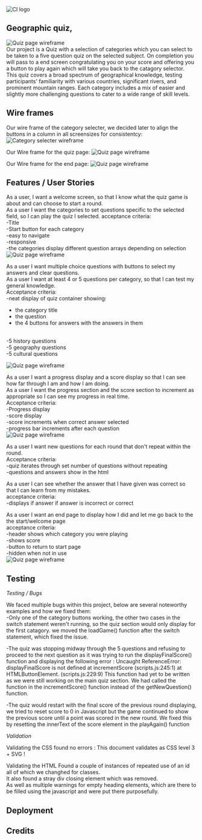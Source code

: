 ![CI logo](https://codeinstitute.s3.amazonaws.com/fullstack/ci_logo_small.png)

## Geographic quiz,
![Quiz page wireframe](assets/images/responsive.png)
<br>
Our project is a Quiz with a selection of categories which you can select to be taken to a five question quiz on the selected subject.  On completion you will pass to a end screen congratulating you on your score and offering you a button to play again which will take you back to the catagory selector.
<br>
This quiz covers a broad spectrum of geographical knowledge, testing participants' familiarity with various countries, significant rivers, and prominent mountain ranges. Each category includes a mix of easier and slightly more challenging questions to cater to a wide range of skill levels.

## Wire frames
Our wire frame of the category selecter, we decided later to align the buttons in a column in all screensizes for consistentcy:
<br>
![Category selecter wireframe](assets/images/wireframe1.png)
<br>

Our Wire frame for the quiz page:
![Quiz page wireframe](assets/images/wireframe2.png)
<br>

Our Wire frame for the end page:
![Quiz page wireframe](assets/images/wireframe3.png)
<br>

## Features / User Stories

As a user, I want a welcome screen, so that I know what the quiz game is about and can choose to start a round.
<br>
As a user I want the categories to set questions specific to the selected field, so I can play the quiz I selected.
acceptance criteria:
<br>
-Title
<br>
-Start button for each category
<br>
-easy to navigate
<br>
-responsive
<br>
-the categories display different question arrays depending on selection
<br>
![Quiz page wireframe](assets/images/category.png)
<br>

As a user I want multiple choice questions with buttons to select my answers and clear questions.
<br>
As a user I want at least 4 or 5 questions per category, so that I can test my general knowledge.
<br>
Acceptance criteria:
<br>
-neat display of quiz container showing:
<br>
* the category title
* the question
* the 4 buttons for answers with the answers in them

<br>
-5 history questions
<br>
-5 geography questions
  <br>
-5 cultural questions
<br>

![Quiz page wireframe](assets/images/multiplechoice.png)

As a user I want a progress display and a score display so that I can see how far through I am and how I am doing.
<br>
As a user I want the progress section and the score section to increment as appropriate so I can see my progress in real time.
<br>
Acceptance criteria:
<br>
-Progress display
<br>
-score display
<br>
-score increments when correct answer selected
<br>
-progress bar increments after each question
<br>
![Quiz page wireframe](assets/images/score.png)
<br>

As a user I want new questions for each round that don't repeat within the round.
<br>
Acceptance criteria:
<br>
-quiz iterates through set number of questions without repeating
<br>
-questions and answers show in the html
<br>


As a user I can see whether the answer that I have given was correct so that I can learn from my mistakes.
<br>
acceptance criteria:
<br>
-displays if answer if answer is incorrect or correct
<br>


As a user I want an end page to display how I did and let me go back to the the start/welcome page
<br>
acceptance criteria:
<br>
-header shows which category you were playing
<br>
-shows score
<br>
-button to return to start page
<br>
-hidden when not in use
<br>
![Quiz page wireframe](assets/images/end.png)
<br>

## Testing 
*Testing / Bugs*

We faced multiple bugs within this project, below are several noteworthy examples and how we fixed them:
<br>
-Only one of the category buttons working, the other two cases in the switch statement weren't running, so the quiz section would only display for the first catagory. we moved the loadGame() function after the switch statement, which fixed the issue.
<br>

-The quiz was stopping midway through the 5 questions and refusing to proceed to the next question as it was trying to run the displayFinalScore() function and displaying the following error : Uncaught ReferenceError: displayFinalScore is not defined
    at incrementScore (scripts.js:245:1)
    at HTMLButtonElement.<anonymous> (scripts.js:229:9)
This function had yet to be written as we were still working on the main quiz section. We had called the function in the incrementScore() function instead of the getNewQuestion() function.
<br>

-The quiz would restart with the final score of the previous round displaying, we tried to reset score to 0 in Javascript but the game continued to show the previous score until a point was scored in the new round. We fixed this by resetting the innerText of the score element in the playAgain() function
<br>

*Validation*
<br>

Validating the CSS found no errors : This document validates as CSS level 3 + SVG !
<br>

Validating the HTML Found a couple of instances of repeated use of an id all of which we changhed for classes.
<br>
It also found a stray div closing element which was removed.
<br>
As well as multiple warnings for empty heading elements, which are there to be filled using the javascript and were put there purposefully.
<br>



## Deployment


## Credits 
